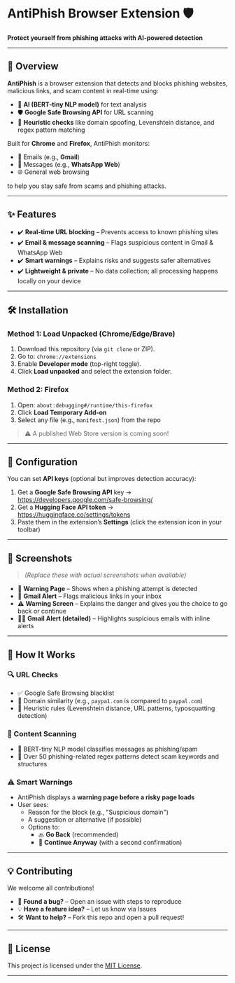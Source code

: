 # AntiPhish Browser Extension 🛡️  
**Protect yourself from phishing attacks with AI-powered detection**

---

## 📌 Overview

**AntiPhish** is a browser extension that detects and blocks phishing websites, malicious links, and scam content in real-time using:

- 🤖 **AI (BERT-tiny NLP model)** for text analysis  
- 🛡️ **Google Safe Browsing API** for URL scanning  
- 🧠 **Heuristic checks** like domain spoofing, Levenshtein distance, and regex pattern matching

Built for **Chrome** and **Firefox**, AntiPhish monitors:

- 📧 Emails (e.g., **Gmail**)  
- 💬 Messages (e.g., **WhatsApp Web**)  
- 🌐 General web browsing

to help you stay safe from scams and phishing attacks.

---

## ✨ Features

- ✔️ **Real-time URL blocking** – Prevents access to known phishing sites  
- ✔️ **Email & message scanning** – Flags suspicious content in Gmail & WhatsApp Web  
- ✔️ **Smart warnings** – Explains risks and suggests safer alternatives  
- ✔️ **Lightweight & private** – No data collection; all processing happens locally on your device

---

## 🛠️ Installation

### Method 1: Load Unpacked (Chrome/Edge/Brave)

1. Download this repository (via `git clone` or ZIP).
2. Go to: `chrome://extensions`
3. Enable **Developer mode** (top-right toggle).
4. Click **Load unpacked** and select the extension folder.

### Method 2: Firefox

1. Open: `about:debugging#/runtime/this-firefox`
2. Click **Load Temporary Add-on**
3. Select any file (e.g., `manifest.json`) from the repo

> ⚠️ A published Web Store version is coming soon!

---

## 🔧 Configuration

You can set **API keys** (optional but improves detection accuracy):

1. Get a **Google Safe Browsing API** key → https://developers.google.com/safe-browsing/
2. Get a **Hugging Face API token** → https://huggingface.co/settings/tokens
3. Paste them in the extension’s **Settings** (click the extension icon in your toolbar)

---

## 📸 Screenshots

> *(Replace these with actual screenshots when available)*

- 🛑 **Warning Page** – Shows when a phishing attempt is detected  
- 📧 **Gmail Alert** – Flags malicious links in your inbox  
- ⚠️ **Warning Screen** – Explains the danger and gives you the choice to go back or continue  
- 🕵️‍♂️ **Gmail Alert (detailed)** – Highlights suspicious emails with inline alerts

---

## 🤖 How It Works

### 🔍 URL Checks
- ✅ Google Safe Browsing blacklist
- 🔁 Domain similarity (e.g., `paypa1.com` is compared to `paypal.com`)
- 🔡 Heuristic rules (Levenshtein distance, URL patterns, typosquatting detection)

### 🧠 Content Scanning
- 🧬 BERT-tiny NLP model classifies messages as phishing/spam
- 🔎 Over 50 phishing-related regex patterns detect scam keywords and structures

### ⚠️ Smart Warnings
- AntiPhish displays a **warning page before a risky page loads**
- User sees:
  - Reason for the block (e.g., "Suspicious domain")
  - A suggestion or alternative (if possible)
  - Options to:
    - 🔙 **Go Back** (recommended)
    - 🚧 **Continue Anyway** (with a second confirmation)

---

## 💡 Contributing

We welcome all contributions!

- 🐞 **Found a bug?** – Open an issue with steps to reproduce
- 💡 **Have a feature idea?** – Let us know via Issues
- 🛠️ **Want to help?** – Fork this repo and open a pull request!

---

## 📜 License

This project is licensed under the [MIT License](LICENSE).


---
